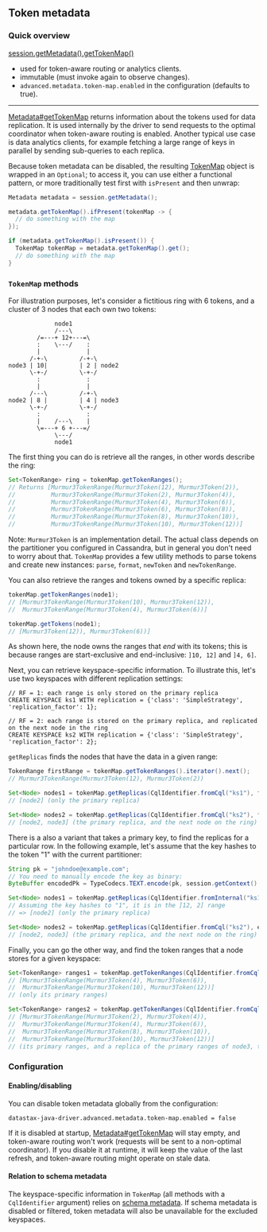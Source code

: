 <!--
Licensed to the Apache Software Foundation (ASF) under one
or more contributor license agreements.  See the NOTICE file
distributed with this work for additional information
regarding copyright ownership.  The ASF licenses this file
to you under the Apache License, Version 2.0 (the
"License"); you may not use this file except in compliance
with the License.  You may obtain a copy of the License at

  http://www.apache.org/licenses/LICENSE-2.0

Unless required by applicable law or agreed to in writing,
software distributed under the License is distributed on an
"AS IS" BASIS, WITHOUT WARRANTIES OR CONDITIONS OF ANY
KIND, either express or implied.  See the License for the
specific language governing permissions and limitations
under the License.
-->

## Token metadata

### Quick overview

[session.getMetadata().getTokenMap()][Metadata#getTokenMap]

* used for token-aware routing or analytics clients.
* immutable (must invoke again to observe changes).
* `advanced.metadata.token-map.enabled` in the configuration (defaults to true).

-----

[Metadata#getTokenMap] returns information about the tokens used for data replication. It is used
internally by the driver to send requests to the optimal coordinator when token-aware routing is
enabled. Another typical use case is data analytics clients, for example fetching a large range of
keys in parallel by sending sub-queries to each replica. 

Because token metadata can be disabled, the resulting [TokenMap] object is wrapped in an `Optional`;
to access it, you can use either a functional pattern, or more traditionally test first with
`isPresent` and then unwrap:  

```java
Metadata metadata = session.getMetadata();

metadata.getTokenMap().ifPresent(tokenMap -> {
  // do something with the map
});

if (metadata.getTokenMap().isPresent()) {
  TokenMap tokenMap = metadata.getTokenMap().get();
  // do something with the map
}
```


### `TokenMap` methods

For illustration purposes, let's consider a fictitious ring with 6 tokens, and a cluster of 3 nodes
that each own two tokens:

```ditaa
             node1
             /---\
        /=---+ 12+---=\
        :    \---/    :
        |             |
      /-+-\         /-+-\
node3 | 10|         | 2 | node2
      \-+-/         \-+-/
        :             :
        |             |
      /---\         /-+-\
node2 | 8 |         | 4 | node3
      \-+-/         \-+-/
        :             :
        |    /---\    |
        \=---+ 6 +---=/
             \---/
             node1
```

The first thing you can do is retrieve all the ranges, in other words describe the ring:

```java
Set<TokenRange> ring = tokenMap.getTokenRanges();
// Returns [Murmur3TokenRange(Murmur3Token(12), Murmur3Token(2)),
//          Murmur3TokenRange(Murmur3Token(2), Murmur3Token(4)),
//          Murmur3TokenRange(Murmur3Token(4), Murmur3Token(6)),
//          Murmur3TokenRange(Murmur3Token(6), Murmur3Token(8)),
//          Murmur3TokenRange(Murmur3Token(8), Murmur3Token(10)),
//          Murmur3TokenRange(Murmur3Token(10), Murmur3Token(12))]
```

Note: `Murmur3Token` is an implementation detail. The actual class depends on the partitioner
you configured in Cassandra, but in general you don't need to worry about that. `TokenMap` provides
a few utility methods to parse tokens and create new instances: `parse`, `format`, `newToken` and
`newTokenRange`.

You can also retrieve the ranges and tokens owned by a specific replica:

```java
tokenMap.getTokenRanges(node1);
// [Murmur3TokenRange(Murmur3Token(10), Murmur3Token(12)),
//  Murmur3TokenRange(Murmur3Token(4), Murmur3Token(6))]

tokenMap.getTokens(node1);
// [Murmur3Token(12)), Murmur3Token(6))]
``` 

As shown here, the node owns the ranges that *end* with its tokens; this is because ranges are
start-exclusive and end-inclusive: `]10, 12]` and `]4, 6]`.

Next, you can retrieve keyspace-specific information. To illustrate this, let's use two keyspaces
with different replication settings:

```
// RF = 1: each range is only stored on the primary replica
CREATE KEYSPACE ks1 WITH replication = {'class': 'SimpleStrategy', 'replication_factor': 1};

// RF = 2: each range is stored on the primary replica, and replicated on the next node in the ring
CREATE KEYSPACE ks2 WITH replication = {'class': 'SimpleStrategy', 'replication_factor': 2};
```

`getReplicas` finds the nodes that have the data in a given range:

```java
TokenRange firstRange = tokenMap.getTokenRanges().iterator().next();
// Murmur3TokenRange(Murmur3Token(12), Murmur3Token(2))

Set<Node> nodes1 = tokenMap.getReplicas(CqlIdentifier.fromCql("ks1"), firstRange);
// [node2] (only the primary replica)

Set<Node> nodes2 = tokenMap.getReplicas(CqlIdentifier.fromCql("ks2"), firstRange);
// [node2, node3] (the primary replica, and the next node on the ring)
```

There is a also a variant that takes a primary key, to find the replicas for a particular row. In
the following example, let's assume that the key hashes to the token "1" with the current
partitioner:

```java
String pk = "johndoe@example.com";
// You need to manually encode the key as binary:
ByteBuffer encodedPk = TypeCodecs.TEXT.encode(pk, session.getContext().getProtocolVersion());

Set<Node> nodes1 = tokenMap.getReplicas(CqlIdentifier.fromInternal("ks1"), encodedPk);
// Assuming the key hashes to "1", it is in the ]12, 2] range
// => [node2] (only the primary replica)

Set<Node> nodes2 = tokenMap.getReplicas(CqlIdentifier.fromCql("ks2"), encodedPk);
// [node2, node3] (the primary replica, and the next node on the ring)
```

Finally, you can go the other way, and find the token ranges that a node stores for a given
keyspace:

```java
Set<TokenRange> ranges1 = tokenMap.getTokenRanges(CqlIdentifier.fromCql("ks1"), node1);
// [Murmur3TokenRange(Murmur3Token(4), Murmur3Token(6)),
//  Murmur3TokenRange(Murmur3Token(10), Murmur3Token(12))]
// (only its primary ranges)

Set<TokenRange> ranges2 = tokenMap.getTokenRanges(CqlIdentifier.fromCql("ks2"), node1);
// [Murmur3TokenRange(Murmur3Token(2), Murmur3Token(4)),
//  Murmur3TokenRange(Murmur3Token(4), Murmur3Token(6)),
//  Murmur3TokenRange(Murmur3Token(8), Murmur3Token(10)),
//  Murmur3TokenRange(Murmur3Token(10), Murmur3Token(12))]
// (its primary ranges, and a replica of the primary ranges of node3, the previous node on the ring)
```

### Configuration

#### Enabling/disabling

You can disable token metadata globally from the configuration:

```
datastax-java-driver.advanced.metadata.token-map.enabled = false
```

If it is disabled at startup, [Metadata#getTokenMap] will stay empty, and token-aware routing won't
work (requests will be sent to a non-optimal coordinator). If you disable it at runtime, it will
keep the value of the last refresh, and token-aware routing might operate on stale data.

#### Relation to schema metadata

The keyspace-specific information in `TokenMap` (all methods with a `CqlIdentifier` argument) relies
on [schema metadata](../schema/). If schema metadata is disabled or filtered, token metadata will
also be unavailable for the excluded keyspaces.


[Metadata#getTokenMap]: https://docs.datastax.com/en/drivers/java/4.7/com/datastax/oss/driver/api/core/metadata/Metadata.html#getTokenMap--
[TokenMap]:             https://docs.datastax.com/en/drivers/java/4.7/com/datastax/oss/driver/api/core/metadata/TokenMap.html
